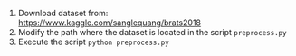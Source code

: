 1. Download dataset from: https://www.kaggle.com/sanglequang/brats2018
2. Modify the path where the dataset is located in the script `preprocess.py`
3. Execute the script `python preprocess.py`